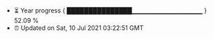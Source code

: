 - ⏳ Year progress { ███████████████▁▁▁▁▁▁▁▁▁▁▁▁▁▁▁ } 52.09 %
- ⏰ Updated on Sat, 10 Jul 2021 03:22:51 GMT

